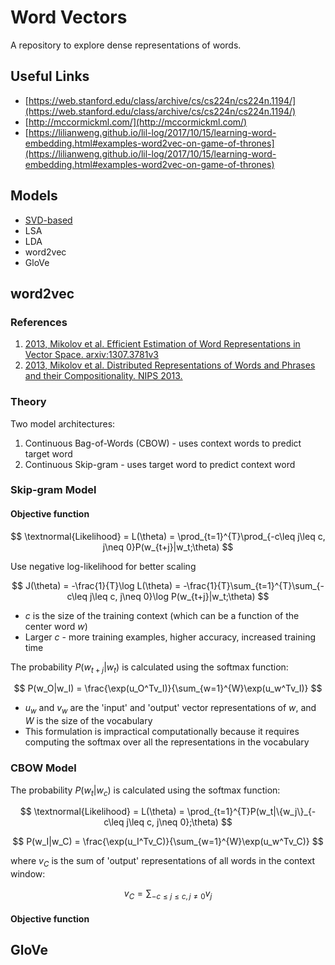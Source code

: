 # Word Vectors

A repository to explore dense representations of words.

## Useful Links

- [https://web.stanford.edu/class/archive/cs/cs224n/cs224n.1194/](https://web.stanford.edu/class/archive/cs/cs224n/cs224n.1194/)
- [http://mccormickml.com/](http://mccormickml.com/)
- [https://lilianweng.github.io/lil-log/2017/10/15/learning-word-embedding.html#examples-word2vec-on-game-of-thrones](https://lilianweng.github.io/lil-log/2017/10/15/learning-word-embedding.html#examples-word2vec-on-game-of-thrones)

## Models

- [SVD-based](notebooks/svd_word_vectors.ipynb)
- LSA
- LDA
- word2vec
- GloVe

## word2vec

### References

1. [2013, Mikolov et al. Efficient Estimation of Word Representations in Vector Space. arxiv:1307.3781v3](https://arxiv.org/pdf/1301.3781.pdf)
2. [2013, Mikolov et al. Distributed Representations of Words and Phrases and their Compositionality. NIPS 2013.](http://papers.nips.cc/paper/5021-distributed-representations-of-words-and-phrases-and-their-compositionality.pdf)

### Theory

Two model architectures:

1. Continuous Bag-of-Words (CBOW) - uses context words to predict target word
2. Continuous Skip-gram - uses target word to predict context word

### Skip-gram Model

#### Objective function

$$
\textnormal{Likelihood} = L(\theta) = \prod_{t=1}^{T}\prod_{-c\leq j\leq c, j\neq 0}P(w_{t+j}|w_t;\theta)
$$

Use negative log-likelihood for better scaling

$$
J(\theta) = -\frac{1}{T}\log L(\theta) = -\frac{1}{T}\sum_{t=1}^{T}\sum_{-c\leq j\leq c, j\neq 0}\log P(w_{t+j}|w_t;\theta)
$$

- $c$ is the size of the training context (which can be a function of the center word $w$)
- Larger $c$ - more training examples, higher accuracy, increased training time

The probability $P(w_{t+j}|w_t)$ is calculated using the softmax function:

$$
P(w_O|w_I) = \frac{\exp(u_O^Tv_I)}{\sum_{w=1}^{W}\exp(u_w^Tv_I)}
$$

- $u_w$ and $v_w$ are the 'input' and 'output' vector representations of $w$, and $W$ is the size of the vocabulary
- This formulation is impractical computationally because it requires computing the softmax over all the representations in the vocabulary

### CBOW Model

The probability $P(w_t|w_c)$ is calculated using the softmax function:

$$
\textnormal{Likelihood} = L(\theta) = \prod_{t=1}^{T}P(w_t|\{w_j\}_{-c\leq j\leq c, j\neq 0};\theta)
$$

$$
P(w_I|w_C) = \frac{\exp(u_I^Tv_C)}{\sum_{w=1}^{W}\exp(u_w^Tv_C)}
$$

where $v_C$ is the sum of 'output' representations of all words in the context window:

$$
v_C = \sum_{-c\leq j\leq c, j\neq 0}v_j
$$

#### Objective function




## GloVe